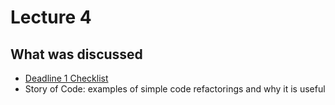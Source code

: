 # Lecture 4

## What was discussed

- [Deadline 1 Checklist](Checklist/Checklist.dib)
- Story of Code: examples of simple code refactorings and why it is useful